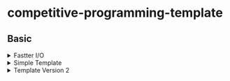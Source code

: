 # competitive-programming-template

## Basic

<details><summary>Fastter I/O</summary>
<p>

```C++
	ios_base::sync_with_stdio(0);
	cin.tie(0);
```

</p>
</details>

<details><summary>Simple Template</summary>
<p>

```C++
#include<bits/stdc++.h>
using namespace std;

#define ll long long
#define ff first
#define ss second
#define pb push_back
#define pii pair<ll,ll>
#define vi vector<ll>
#define mi map<ll,ll>
#define inf 2e18
#define endl "\n"


void solve(){

}

int main(){
    ios_base::sync_with_stdio(0);
    cin.tie(0);

 	ll t=1; //cin >> t;
 	while(t--) solve();

	return 0;
}
```

</p>
</details>

<details><summary>Template Version 2</summary>
<p>

```C++
#include<bits/stdc++.h>
using namespace std;

#define ll long long
#define F first
#define S second
#define pb push_back
#define mp make_pair
#define pii pair<ll,ll>
#define vi vector<ll>
#define mi map<ll,ll>
#define inf 2e18
#define fo(i,n) for(ll i=0; i<n; i++)
#define all(x) x.begin(), x.end()
#define input(n,x) fo(i, n) cin >> x[i];
#define output(x) for(auto i : x) printf("%lld ", i)
#define sortall(x) sort(all(x))
#define YES printf("YES\n")
#define NO printf("NO\n")
#define endl "\n"


void solve(){
	ll n;
	cin >> n;
	ll a[n];
	input(n,a);
	output(a);
}

int main(){
    ios_base::sync_with_stdio(0);
    cin.tie(0);  cout.tie(0);

 	ll t=1; //cin >> t;
 	while(t--) solve();

	return 0;
}
```

</p>
</details>
